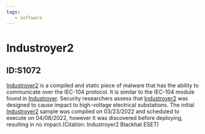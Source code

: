 ```yaml
---
tags:
   - software
---
```

# Industroyer2
## ID:S1072
[Industroyer2](software/S1072) is a compiled and static piece of malware that has the ability to communicate over the IEC-104 protocol. It is similar to the IEC-104 module found in [Industroyer](software/S0604). Security researchers assess that [Industroyer2](software/S1072) was designed to cause impact to high-voltage electrical substations. The initial [Industroyer2](software/S1072) sample was compiled on 03/23/2022 and scheduled to execute on 04/08/2022, however it was discovered before deploying, resulting in no impact.(Citation: Industroyer2 Blackhat ESET)
